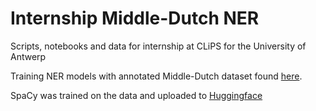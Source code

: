 # Internship Middle-Dutch NER
Scripts, notebooks and data for internship at CLiPS for the University of Antwerp

Training NER models with annotated Middle-Dutch dataset found [here](https://github.com/MarijkeBeersmans/MiddelNER-Middelnederlandse-named-entity-recognition).

SpaCy was trained on the data and uploaded to [Huggingface](https://huggingface.co/Alassea/nl_middle_dutch_spacy?text=wje+lambrecht+de+bere+johan+van+breinen+stacin+de+vos+clais+cruke+en+pieter+stacin+scepenen+mire+vrouwen+der+abbedessen+van+messine+jn+zuutscoten+en+jn+noorscoten+jn+dien+tiden+doen+te+weitene+allen+den+ghonen+die+dese+lettre+zullen+zien+of+horen+lesen+dat+fransois+croeselin+portre+jn+ypre+heift+ghecocht+en+ghecreghe+te+sinen+bouf+en+te+sijns+hoirs+bouf+jegh+masine+van+den+walle+portre+jn+ypre+viere+ymeite+twe+linen+en+ene+halue+en+twintich+roeden+lants+litel+min+of+litel+meer+ligghende+binnen)
